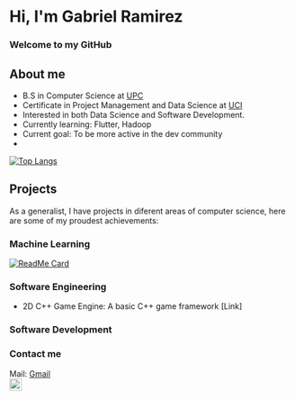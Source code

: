 # Hi, I'm Gabriel Ramirez
### Welcome to my GitHub

## About me
- B.S in Computer Science at [UPC]
- Certificate in Project Management and Data Science at [UCI]
- Interested in both Data Science and Software Development.
- Currently learning: Flutter, Hadoop
- Current goal: To be more active in the dev community
- 

[![Top Langs](https://github-readme-stats.vercel.app/api/top-langs/?username=GaEsRaRe)](https://github.com/anuraghazra/github-readme-stats)

## Projects 
As a generalist, I have projects in diferent areas of computer science, here are some of my proudest achievements:

### Machine Learning

[![ReadMe Card](https://github-readme-stats.vercel.app/api/pin/?username=GaEsRaRe&repo=BayesianEngineCPP)](https://github.com/GaEsRaRe/BayesianEngineCPP/)

### Software Engineering

- 2D C++ Game Engine: A basic C++ game framework [Link]

### Software Development


### Contact me
Mail:
[Gmail][Mail]
<br>
[<img align="left" alt="codeSTACKr | LinkedIn" width="22px" src="https://cdn.jsdelivr.net/npm/simple-icons@v3/icons/linkedin.svg" />][Linkedin]




[UPC]: https://www.upc.edu.pe
[UCI]: https://ce.uci.edu
[Mail]: mailto:gaesrare@gmail.com
[Linkedin]: https://www.linkedin.com/in/justsomecode/



